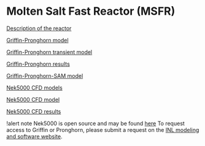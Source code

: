 # Molten Salt Fast Reactor (MSFR)

[Description of the reactor](msfr/reactor_description.md)

[Griffin-Pronghorn model](msfr/griffin_pgh_model.md)

[Griffin-Pronghorn transient model](msfr/griffin_pgh_transient_model.md)

[Griffin-Pronghorn results](msfr/griffin_pgh_results.md)

[Griffin-Pronghorn-SAM model](msfr/plant/index.md)

[Nek5000 CFD models](msfr/nek5000_cfd_model.md)

[Nek5000 CFD model](msfr/nek5000_cfd_model.md)

[Nek5000 CFD results](msfr/nek5000_cfd_results.md)

!alert note
Nek5000 is open source and may be found [here](https://github.com/Nek5000)
To request access to Griffin or Pronghorn, please submit a request on the
[INL modeling and software website](https://modsimcode.inl.gov/SitePages/Home.aspx).
